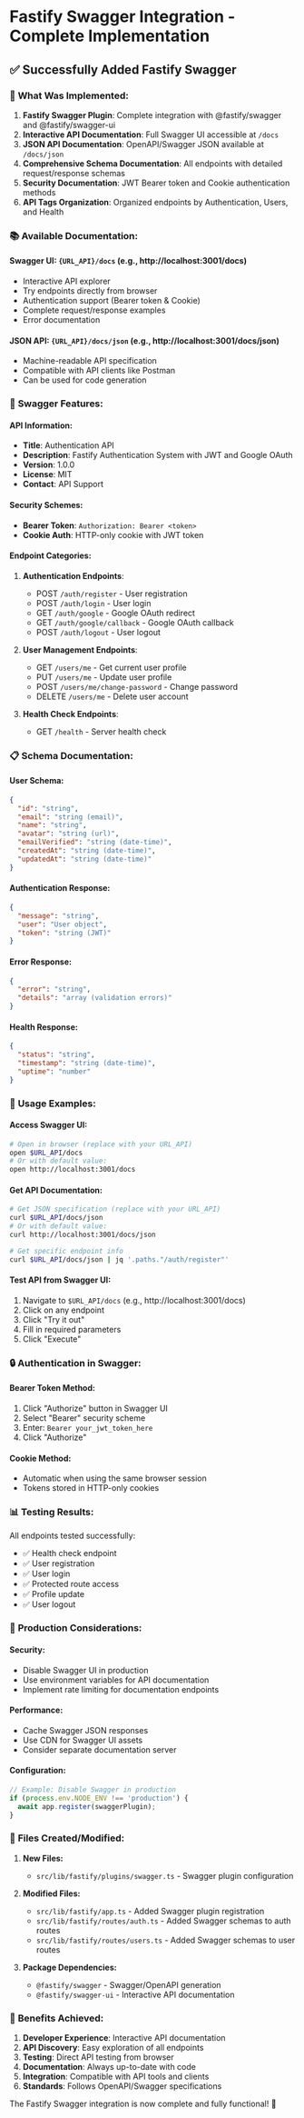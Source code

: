 # Fastify Swagger Integration - Complete Implementation

## ✅ Successfully Added Fastify Swagger

### 🚀 **What Was Implemented:**

1. **Fastify Swagger Plugin**: Complete integration with @fastify/swagger and @fastify/swagger-ui
2. **Interactive API Documentation**: Full Swagger UI accessible at `/docs`
3. **JSON API Documentation**: OpenAPI/Swagger JSON available at `/docs/json`
4. **Comprehensive Schema Documentation**: All endpoints with detailed request/response schemas
5. **Security Documentation**: JWT Bearer token and Cookie authentication methods
6. **API Tags Organization**: Organized endpoints by Authentication, Users, and Health

### 📚 **Available Documentation:**

#### **Swagger UI**: `{URL_API}/docs` (e.g., http://localhost:3001/docs)
- Interactive API explorer
- Try endpoints directly from browser
- Authentication support (Bearer token & Cookie)
- Complete request/response examples
- Error documentation

#### **JSON API**: `{URL_API}/docs/json` (e.g., http://localhost:3001/docs/json)
- Machine-readable API specification
- Compatible with API clients like Postman
- Can be used for code generation

### 🔧 **Swagger Features:**

#### **API Information:**
- **Title**: Authentication API
- **Description**: Fastify Authentication System with JWT and Google OAuth
- **Version**: 1.0.0
- **License**: MIT
- **Contact**: API Support

#### **Security Schemes:**
- **Bearer Token**: `Authorization: Bearer <token>`
- **Cookie Auth**: HTTP-only cookie with JWT token

#### **Endpoint Categories:**
1. **Authentication Endpoints**:
   - POST `/auth/register` - User registration
   - POST `/auth/login` - User login
   - GET `/auth/google` - Google OAuth redirect
   - GET `/auth/google/callback` - Google OAuth callback
   - POST `/auth/logout` - User logout

2. **User Management Endpoints**:
   - GET `/users/me` - Get current user profile
   - PUT `/users/me` - Update user profile
   - POST `/users/me/change-password` - Change password
   - DELETE `/users/me` - Delete user account

3. **Health Check Endpoints**:
   - GET `/health` - Server health check

### 📋 **Schema Documentation:**

#### **User Schema:**
```json
{
  "id": "string",
  "email": "string (email)",
  "name": "string",
  "avatar": "string (url)",
  "emailVerified": "string (date-time)",
  "createdAt": "string (date-time)",
  "updatedAt": "string (date-time)"
}
```

#### **Authentication Response:**
```json
{
  "message": "string",
  "user": "User object",
  "token": "string (JWT)"
}
```

#### **Error Response:**
```json
{
  "error": "string",
  "details": "array (validation errors)"
}
```

#### **Health Response:**
```json
{
  "status": "string",
  "timestamp": "string (date-time)",
  "uptime": "number"
}
```

### 🎯 **Usage Examples:**

#### **Access Swagger UI:**
```bash
# Open in browser (replace with your URL_API)
open $URL_API/docs
# Or with default value:
open http://localhost:3001/docs
```

#### **Get API Documentation:**
```bash
# Get JSON specification (replace with your URL_API)
curl $URL_API/docs/json
# Or with default value:
curl http://localhost:3001/docs/json

# Get specific endpoint info
curl $URL_API/docs/json | jq '.paths."/auth/register"'
```

#### **Test API from Swagger UI:**
1. Navigate to `$URL_API/docs` (e.g., http://localhost:3001/docs)
2. Click on any endpoint
3. Click "Try it out"
4. Fill in required parameters
5. Click "Execute"

### 🔒 **Authentication in Swagger:**

#### **Bearer Token Method:**
1. Click "Authorize" button in Swagger UI
2. Select "Bearer" security scheme
3. Enter: `Bearer your_jwt_token_here`
4. Click "Authorize"

#### **Cookie Method:**
- Automatic when using the same browser session
- Tokens stored in HTTP-only cookies

### 📊 **Testing Results:**

All endpoints tested successfully:
- ✅ Health check endpoint
- ✅ User registration
- ✅ User login
- ✅ Protected route access
- ✅ Profile update
- ✅ User logout

### 🚀 **Production Considerations:**

#### **Security:**
- Disable Swagger UI in production
- Use environment variables for API documentation
- Implement rate limiting for documentation endpoints

#### **Performance:**
- Cache Swagger JSON responses
- Use CDN for Swagger UI assets
- Consider separate documentation server

#### **Configuration:**
```javascript
// Example: Disable Swagger in production
if (process.env.NODE_ENV !== 'production') {
  await app.register(swaggerPlugin);
}
```

### 📁 **Files Created/Modified:**

1. **New Files:**
   - `src/lib/fastify/plugins/swagger.ts` - Swagger plugin configuration

2. **Modified Files:**
   - `src/lib/fastify/app.ts` - Added Swagger plugin registration
   - `src/lib/fastify/routes/auth.ts` - Added Swagger schemas to auth routes
   - `src/lib/fastify/routes/users.ts` - Added Swagger schemas to user routes

3. **Package Dependencies:**
   - `@fastify/swagger` - Swagger/OpenAPI generation
   - `@fastify/swagger-ui` - Interactive API documentation

### 🎉 **Benefits Achieved:**

1. **Developer Experience**: Interactive API documentation
2. **API Discovery**: Easy exploration of all endpoints
3. **Testing**: Direct API testing from browser
4. **Documentation**: Always up-to-date with code
5. **Integration**: Compatible with API tools and clients
6. **Standards**: Follows OpenAPI/Swagger specifications

The Fastify Swagger integration is now complete and fully functional! 🚀